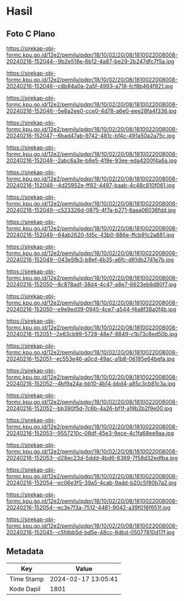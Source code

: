 # Hasil

## Foto C Plano

https://sirekap-obj-formc.kpu.go.id/12e2/pemilu/pdpr/18/10/02/20/08/1810022008008-20240216-152044--9b2e518e-6b12-4a87-be29-2b247dfc7f5a.jpg

https://sirekap-obj-formc.kpu.go.id/12e2/pemilu/pdpr/18/10/02/20/08/1810022008008-20240216-152046--c8b84a0a-2a5f-4993-a718-fcf8b464f921.jpg

https://sirekap-obj-formc.kpu.go.id/12e2/pemilu/pdpr/18/10/02/20/08/1810022008008-20240216-152046--5e8a2ee0-cce0-4d78-a6e0-eee28fa4f336.jpg

https://sirekap-obj-formc.kpu.go.id/12e2/pemilu/pdpr/18/10/02/20/08/1810022008008-20240216-152047--6bad47ab-9742-481c-bf4c-491a50a2a75c.jpg

https://sirekap-obj-formc.kpu.go.id/12e2/pemilu/pdpr/18/10/02/20/08/1810022008008-20240216-152048--2abc6a3e-b8e5-419e-93ee-eda4200f4a6a.jpg

https://sirekap-obj-formc.kpu.go.id/12e2/pemilu/pdpr/18/10/02/20/08/1810022008008-20240216-152048--4d25952e-ff82-4497-baab-4c48c810f061.jpg

https://sirekap-obj-formc.kpu.go.id/12e2/pemilu/pdpr/18/10/02/20/08/1810022008008-20240216-152049--c523326d-0875-4f7a-b271-6aaa06036fdd.jpg

https://sirekap-obj-formc.kpu.go.id/12e2/pemilu/pdpr/18/10/02/20/08/1810022008008-20240216-152049--64ab2620-fd5c-43b0-886e-ffcb91c2a881.jpg

https://sirekap-obj-formc.kpu.go.id/12e2/pemilu/pdpr/18/10/02/20/08/1810022008008-20240216-152049--043e5fb3-b9ef-4b35-a6fc-d81db2741e7b.jpg

https://sirekap-obj-formc.kpu.go.id/12e2/pemilu/pdpr/18/10/02/20/08/1810022008008-20240216-152050--8c878adf-38d4-4c47-a8e7-6623eb6d80f7.jpg

https://sirekap-obj-formc.kpu.go.id/12e2/pemilu/pdpr/18/10/02/20/08/1810022008008-20240216-152050--e9e9ed39-0945-4ce7-a544-f4a8f38a0f4b.jpg

https://sirekap-obj-formc.kpu.go.id/12e2/pemilu/pdpr/18/10/02/20/08/1810022008008-20240216-152051--2e63cb99-5728-48e7-8849-c1b73c8ed50b.jpg

https://sirekap-obj-formc.kpu.go.id/12e2/pemilu/pdpr/18/10/02/20/08/1810022008008-20240216-152051--ec553e46-a0cd-49ac-a1b8-06185e64befa.jpg

https://sirekap-obj-formc.kpu.go.id/12e2/pemilu/pdpr/18/10/02/20/08/1810022008008-20240216-152052--4bf9a24a-bb10-4b14-bbd4-a85c3cb81c3a.jpg

https://sirekap-obj-formc.kpu.go.id/12e2/pemilu/pdpr/18/10/02/20/08/1810022008008-20240216-152052--bb390f5d-7c6b-4a26-bf1f-a19b2b2f9e00.jpg

https://sirekap-obj-formc.kpu.go.id/12e2/pemilu/pdpr/18/10/02/20/08/1810022008008-20240216-152053--9557210c-08df-45e3-9ece-4c1fa68ee9aa.jpg

https://sirekap-obj-formc.kpu.go.id/12e2/pemilu/pdpr/18/10/02/20/08/1810022008008-20240216-152053--d28ec23d-5ddd-4bd6-8369-7f58d32edfba.jpg

https://sirekap-obj-formc.kpu.go.id/12e2/pemilu/pdpr/18/10/02/20/08/1810022008008-20240216-152054--ec06e3f5-39a5-4cab-9add-b20c5f80b7a2.jpg

https://sirekap-obj-formc.kpu.go.id/12e2/pemilu/pdpr/18/10/02/20/08/1810022008008-20240216-152054--ec3e7f3a-7512-4481-9042-a39f016f651f.jpg

https://sirekap-obj-formc.kpu.go.id/12e2/pemilu/pdpr/18/10/02/20/08/1810022008008-20240216-152045--c5fdbb5d-bd5e-48cc-8dbd-05077810d17f.jpg


## Metadata

| Key        | Value               |
| ---------- | ------------------- |
| Time Stamp | 2024-02-17 13:05:41 |
| Kode Dapil | 1801                |



